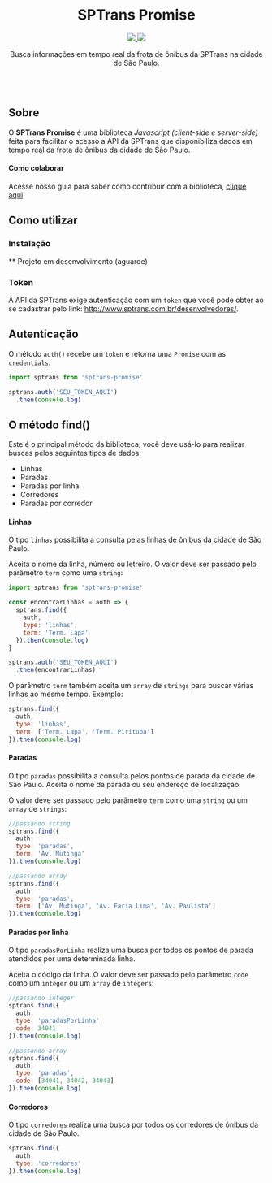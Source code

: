 <h1 align="center">SPTrans Promise</h1>

<p align="center">
<a href="https://travis-ci.org/thiagommedeiros/sptrans-promise">
<img src="https://travis-ci.org/thiagommedeiros/sptrans-promise.svg?branch=master">
</a>
<a href="https://github.com/thiagommedeiros/sptrans-promise/blob/master/LICENSE">
<img src="https://img.shields.io/github/license/mashape/apistatus.svg">
</a>
</p>

<p align="center">
Busca informações em tempo real da frota de ônibus da SPTrans na cidade de São Paulo.
</p>

<br><br>

## Sobre
O **SPTrans Promise** é uma biblioteca *Javascript (client-side e server-side)* feita para facilitar o acesso a API da SPTrans que disponibiliza dados em tempo real da frota de ônibus da cidade de São Paulo.

#### Como colaborar
Acesse nosso guia para saber como contribuir com a biblioteca, [clique aqui](https://github.com/thiagommedeiros/sptrans-promise/blob/master/CONTRIBUTING.md).

## Como utilizar

### Instalação

** Projeto em desenvolvimento (aguarde)

### Token

A API da SPTrans exige autenticação com um `token` que você pode obter ao  se cadastrar pelo link: http://www.sptrans.com.br/desenvolvedores/.

## Autenticação
O método `auth()` recebe um `token` e retorna uma `Promise` com as `credentials`.

``` js
import sptrans from 'sptrans-promise'

sptrans.auth('SEU_TOKEN_AQUI')
  .then(console.log)
```

## O método find()

Este é o principal método da biblioteca, você deve usá-lo para realizar buscas pelos seguintes tipos de dados:

- Linhas
- Paradas
- Paradas por linha
- Corredores
- Paradas por corredor

#### Linhas
O tipo `linhas` possibilita a consulta pelas linhas de ônibus da cidade de São Paulo.

Aceita o nome da linha, número ou letreiro. O valor deve ser passado pelo parâmetro `term` como uma `string`:
``` js
import sptrans from 'sptrans-promise'

const encontrarLinhas = auth => {
  sptrans.find({
    auth,
    type: 'linhas',
    term: 'Term. Lapa'
  }).then(console.log)
}

sptrans.auth('SEU_TOKEN_AQUI')
  .then(encontrarLinhas)
```
O parâmetro `term` também aceita um `array` de `strings` para buscar várias linhas ao mesmo tempo. Exemplo:

``` js
sptrans.find({
  auth,
  type: 'linhas',
  term: ['Term. Lapa', 'Term. Pirituba']
}).then(console.log)
```

#### Paradas
O tipo `paradas` possibilita a consulta pelos pontos de parada da cidade de São Paulo. Aceita o nome da parada ou seu endereço de localização.

O valor deve ser passado pelo parâmetro `term` como uma `string` ou um `array` de `strings`:

``` js
//passando string
sptrans.find({
  auth,
  type: 'paradas',
  term: 'Av. Mutinga'
}).then(console.log)

//passando array
sptrans.find({
  auth,
  type: 'paradas',
  term: ['Av. Mutinga', 'Av. Faria Lima', 'Av. Paulista']
}).then(console.log)
```

#### Paradas por linha
O tipo `paradasPorLinha` realiza uma busca por todos os pontos de parada atendidos por uma determinada linha.

Aceita o código da linha. O valor deve ser passado pelo parâmetro `code` como um `integer` ou um `array` de `integers`:

``` js
//passando integer
sptrans.find({
  auth,
  type: 'paradasPorLinha',
  code: 34041
}).then(console.log)

//passando array
sptrans.find({
  auth,
  type: 'paradas',
  code: [34041, 34042, 34043]
}).then(console.log)
```

#### Corredores

O tipo `corredores` realiza uma busca por todos os corredores de ônibus da cidade de São Paulo.

``` js
sptrans.find({
  auth,
  type: 'corredores'    
}).then(console.log)
```
